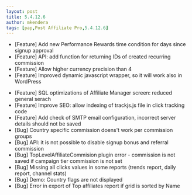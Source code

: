 ```yaml
---
layout: post
title: 5.4.12.6
author: mkendera
tags: [pap,Post Affiliate Pro,5.4.12.6]
---
```


- [Feature] Add new Performance Rewards time condition for days since signup approval
- [Feature] API: add function for returning IDs of created recurring commission
- [Feature] Allow higher currency precision than 4
- [Feature] Improved dynamic javascript wrapper, so it will work also in WordPress 
 
<!--more-->

- [Feature] SQL optimizations of Affiliate Manager screen: reduced general serach
- [Feature] Improve SEO: allow indexing of trackjs.js file in click tracking code
- [Feature] Add check of SMTP email configuration, incorrect server details should not be saved
- [Bug] Country specific commission doens't work per commission groups
- [Bug] API: it is not possible to disable signup bonus and referral commission
- [Bug] TopLevelAffiliateCommision plugin error - commission is not saved if campaign tier commission is not set
- [Bug] Missing all clicks values in some reports (trends report, daily report, channel stats)
- [Bug] Demo: Country flags are not displayed
- [Bug] Error in export of Top affiliates report if grid is sorted by Name

